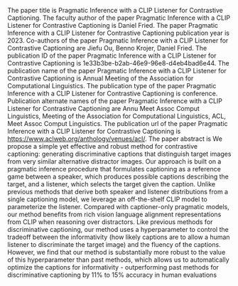 The paper title is Pragmatic Inference with a CLIP Listener for Contrastive Captioning.
The faculty author of the paper Pragmatic Inference with a CLIP Listener for Contrastive Captioning is Daniel Fried.
The paper Pragmatic Inference with a CLIP Listener for Contrastive Captioning publication year is 2023.
Co-authors of the paper Pragmatic Inference with a CLIP Listener for Contrastive Captioning are Jiefu Ou, Benno Krojer, Daniel Fried.
The publication ID of the paper Pragmatic Inference with a CLIP Listener for Contrastive Captioning is 1e33b3be-b2ab-46e9-96e8-d4eb4bad6e44.
The publication name of the paper Pragmatic Inference with a CLIP Listener for Contrastive Captioning is Annual Meeting of the Association for Computational Linguistics.
The publication type of the paper Pragmatic Inference with a CLIP Listener for Contrastive Captioning is conference.
Publication alternate names of the paper Pragmatic Inference with a CLIP Listener for Contrastive Captioning are Annu Meet Assoc Comput Linguistics, Meeting of the Association for Computational Linguistics, ACL, Meet Assoc Comput Linguistics.
The publication url of the paper Pragmatic Inference with a CLIP Listener for Contrastive Captioning is https://www.aclweb.org/anthology/venues/acl/.
The paper abstract is We propose a simple yet effective and robust method for contrastive captioning: generating discriminative captions that distinguish target images from very similar alternative distractor images. Our approach is built on a pragmatic inference procedure that formulates captioning as a reference game between a speaker, which produces possible captions describing the target, and a listener, which selects the target given the caption. Unlike previous methods that derive both speaker and listener distributions from a single captioning model, we leverage an off-the-shelf CLIP model to parameterize the listener. Compared with captioner-only pragmatic models, our method benefits from rich vision language alignment representations from CLIP when reasoning over distractors. Like previous methods for discriminative captioning, our method uses a hyperparameter to control the tradeoff between the informativity (how likely captions are to allow a human listener to discriminate the target image) and the fluency of the captions. However, we find that our method is substantially more robust to the value of this hyperparameter than past methods, which allows us to automatically optimize the captions for informativity - outperforming past methods for discriminative captioning by 11% to 15% accuracy in human evaluations
